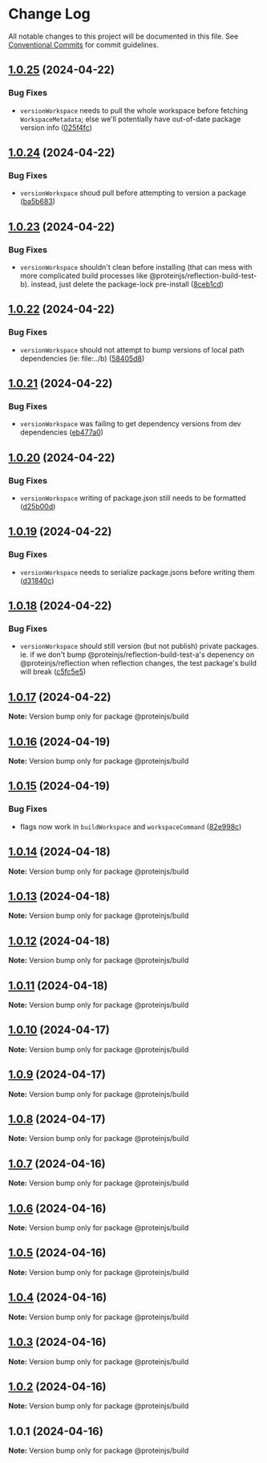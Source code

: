 # Change Log

All notable changes to this project will be documented in this file.
See [Conventional Commits](https://conventionalcommits.org) for commit guidelines.

## [1.0.25](https://github.com/proteinjs/build/compare/@proteinjs/build@1.0.24...@proteinjs/build@1.0.25) (2024-04-22)


### Bug Fixes

* `versionWorkspace` needs to pull the whole workspace before fetching `WorkspaceMetadata`; else we'll potentially have out-of-date package version info ([025f4fc](https://github.com/proteinjs/build/commit/025f4fc9786bfd53f3bec98221e627c55e2c256a))





## [1.0.24](https://github.com/proteinjs/build/compare/@proteinjs/build@1.0.23...@proteinjs/build@1.0.24) (2024-04-22)


### Bug Fixes

* `versionWorkspace` shoud pull before attempting to version a package ([ba5b683](https://github.com/proteinjs/build/commit/ba5b68357f0f1fae3c4494d931505b4088ccc8e2))





## [1.0.23](https://github.com/proteinjs/build/compare/@proteinjs/build@1.0.22...@proteinjs/build@1.0.23) (2024-04-22)


### Bug Fixes

* `versionWorkspace` shouldn't clean before installing (that can mess with more complicated build processes like @proteinjs/reflection-build-test-b). instead, just delete the package-lock pre-install ([8ceb1cd](https://github.com/proteinjs/build/commit/8ceb1cd6387a2bb91bbb0a381a73be70ed8f931c))





## [1.0.22](https://github.com/proteinjs/build/compare/@proteinjs/build@1.0.21...@proteinjs/build@1.0.22) (2024-04-22)


### Bug Fixes

* `versionWorkspace` should not attempt to bump versions of local path dependencies (ie: file:../b) ([58405d8](https://github.com/proteinjs/build/commit/58405d8bb11e563a9da6c5b5b9bdbdf3dd886448))





## [1.0.21](https://github.com/proteinjs/build/compare/@proteinjs/build@1.0.20...@proteinjs/build@1.0.21) (2024-04-22)


### Bug Fixes

* `versionWorkspace` was failing to get dependency versions from dev dependencies ([eb477a0](https://github.com/proteinjs/build/commit/eb477a044e2314a0fe5db296274c4d7f68f9b735))





## [1.0.20](https://github.com/proteinjs/build/compare/@proteinjs/build@1.0.19...@proteinjs/build@1.0.20) (2024-04-22)


### Bug Fixes

* `versionWorkspace` writing of package.json still needs to be formatted ([d25b00d](https://github.com/proteinjs/build/commit/d25b00daf6ebd63a3b6d4064346bfd0ae16eeeb6))





## [1.0.19](https://github.com/proteinjs/build/compare/@proteinjs/build@1.0.18...@proteinjs/build@1.0.19) (2024-04-22)


### Bug Fixes

* `versionWorkspace` needs to serialize package.jsons before writing them ([d31840c](https://github.com/proteinjs/build/commit/d31840c18b374746a9e80cce1d1a0e69e80834af))





## [1.0.18](https://github.com/proteinjs/build/compare/@proteinjs/build@1.0.17...@proteinjs/build@1.0.18) (2024-04-22)


### Bug Fixes

* `versionWorkspace` should still version (but not publish) private packages. ie. if we don't bump @proteinjs/reflection-build-test-a's depenency on @proteinjs/reflection when reflection changes, the test package's build will break ([c5fc5e5](https://github.com/proteinjs/build/commit/c5fc5e50fde9f138d4044f6ef3437ee7095b2672))





## [1.0.17](https://github.com/proteinjs/build/compare/@proteinjs/build@1.0.16...@proteinjs/build@1.0.17) (2024-04-22)

**Note:** Version bump only for package @proteinjs/build





## [1.0.16](https://github.com/proteinjs/build/compare/@proteinjs/build@1.0.15...@proteinjs/build@1.0.16) (2024-04-19)

**Note:** Version bump only for package @proteinjs/build





## [1.0.15](https://github.com/proteinjs/build/compare/@proteinjs/build@1.0.14...@proteinjs/build@1.0.15) (2024-04-19)


### Bug Fixes

* flags now work in `buildWorkspace` and `workspaceCommand` ([82e998c](https://github.com/proteinjs/build/commit/82e998c1cac50e42be34893d20b99369eef52a39))





## [1.0.14](https://github.com/proteinjs/build/compare/@proteinjs/build@1.0.13...@proteinjs/build@1.0.14) (2024-04-18)

**Note:** Version bump only for package @proteinjs/build





## [1.0.13](https://github.com/proteinjs/build/compare/@proteinjs/build@1.0.12...@proteinjs/build@1.0.13) (2024-04-18)

**Note:** Version bump only for package @proteinjs/build





## [1.0.12](https://github.com/proteinjs/build/compare/@proteinjs/build@1.0.11...@proteinjs/build@1.0.12) (2024-04-18)

**Note:** Version bump only for package @proteinjs/build





## [1.0.11](https://github.com/proteinjs/build/compare/@proteinjs/build@1.0.10...@proteinjs/build@1.0.11) (2024-04-18)

**Note:** Version bump only for package @proteinjs/build





## [1.0.10](https://github.com/proteinjs/build/compare/@proteinjs/build@1.0.9...@proteinjs/build@1.0.10) (2024-04-17)

**Note:** Version bump only for package @proteinjs/build





## [1.0.9](https://github.com/proteinjs/build/compare/@proteinjs/build@1.0.8...@proteinjs/build@1.0.9) (2024-04-17)

**Note:** Version bump only for package @proteinjs/build





## [1.0.8](https://github.com/proteinjs/build/compare/@proteinjs/build@1.0.7...@proteinjs/build@1.0.8) (2024-04-17)

**Note:** Version bump only for package @proteinjs/build





## [1.0.7](https://github.com/proteinjs/build/compare/@proteinjs/build@1.0.6...@proteinjs/build@1.0.7) (2024-04-16)

**Note:** Version bump only for package @proteinjs/build





## [1.0.6](https://github.com/proteinjs/build/compare/@proteinjs/build@1.0.5...@proteinjs/build@1.0.6) (2024-04-16)

**Note:** Version bump only for package @proteinjs/build





## [1.0.5](https://github.com/proteinjs/build/compare/@proteinjs/build@1.0.4...@proteinjs/build@1.0.5) (2024-04-16)

**Note:** Version bump only for package @proteinjs/build





## [1.0.4](https://github.com/proteinjs/build/compare/@proteinjs/build@1.0.3...@proteinjs/build@1.0.4) (2024-04-16)

**Note:** Version bump only for package @proteinjs/build





## [1.0.3](https://github.com/proteinjs/build/compare/@proteinjs/build@1.0.2...@proteinjs/build@1.0.3) (2024-04-16)

**Note:** Version bump only for package @proteinjs/build





## [1.0.2](https://github.com/proteinjs/build/compare/@proteinjs/build@1.0.1...@proteinjs/build@1.0.2) (2024-04-16)

**Note:** Version bump only for package @proteinjs/build





## 1.0.1 (2024-04-16)

**Note:** Version bump only for package @proteinjs/build
